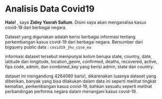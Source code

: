 # Analisis Data Covid19

**Halo!** , saya **Zidny Yasrah Sallum**. Disini saya akan menganalisa kasus covid-19 dari berbagai negara.

Dataset yang digunakan adalah berisi berbagai informasi tentang perkembangan kasus covid-19 dari berbagai negara. Bersumber dari bigquery public data : `covid19_jhu_csse_eu`

informasi dataset tersebut mempunyai kolom berupa state, country, date, latitude dan longitude, location_geom, confirmed, deaths, recovered, active, fips code, admin, dan combined_key yang berisi admin, state dan country.

dataset ini mengandung 4264080 baris!, dikarenakan luasnya dataset yang diberikan, banyak yang bisa dilakukan dalam data ini seperti melihat tingkat kematian, perkembangan kasus covid-19, bahkan sesuatu seperti melihat perbandingan performa negara dalam menangani kasus covid-19.
